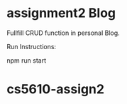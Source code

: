 # assignment2 Blog

Fullfill CRUD function in personal Blog.

Run Instructions:

npm run start
# cs5610-assign2
